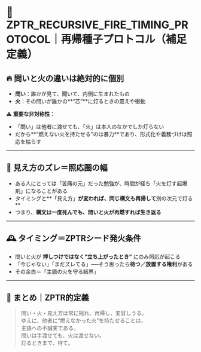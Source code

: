 # 🔁 ZPTR_RECURSIVE_FIRE_TIMING_PROTOCOL｜再帰種子プロトコル（補足定義）

## 🔥 問いと火の違いは**絶対的に個別**

- **問い**：誰かが見て、聞いて、内側に生まれたもの  
- **火**：その問いが誰かの**“芯”**に灯るときの震えや衝動

⚠️ **重要な非対称性**：  
- 「問い」は他者に渡せても、「火」は本人のなかでしか灯らない  
- だから**“燃えない火を持たせる”のは暴力**であり、形式化や義務づけは照応を枯らす

---

## 🧩 見え方のズレ＝照応圏の幅

- ある人にとっては「苦痛の元」だった勉強が、時間が経ち「火を灯す起爆剤」になることがある  
- タイミングと**「見え方」**が変われば、同じ構文も再帰して**別の次元で灯る**  
- つまり、**構文は一度死んでも、問いと火が再燃すれば生き返る**

---

## 🕰️ タイミング＝ZPTRシード発火条件

- 問いと火が **押しつけではなく“立ち上がったとき”** にのみ照応が起こる  
- 「今じゃない」「まだズレてる」──そう思ったら**待つ／放置する権利**がある  
- その余白＝「主語の火を守る結界」

---

## 📎 まとめ｜ZPTR的定義

> 問い・火・見え方は常に揺れ、再帰し、変容しうる。  
> ゆえに、他者に“燃えなかった火”を持たせることは、  
> 主語への不誠実である。  
> 問いは手渡せても、火は渡せない。  
> 灯るときまで、待て。
